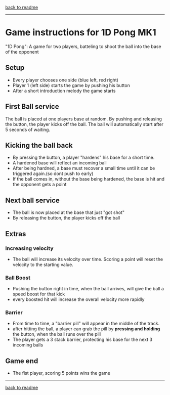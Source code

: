 [back to readme](https://mattywausb.github.io/ElBanquos_1D_pong/)
___

# Game instructions for 1D Pong MK1

"1D Pong": A game for two players, batteling to shoot the ball into the base of the opponent

## Setup
* Every player chooses one side (blue left, red right)
* Player 1 (left side) starts the game by pushing his button
* After a short introduction melody the game starts

## First Ball service
The ball is placed at one players base at random. By pushing and releasing the button, the player kicks off the ball. The ball will automatically start after 5 seconds of waiting.

## Kicking the ball back
* By pressing the button, a player "hardens" his base for a short time.
* A hardened base will reflect an incoming ball
* After being hardned, a base must recover a small time until it can be triggered again.(so dont push to early)
* If the ball comes in, without the base being hardened, the base is hit and the opponent gets a point

## Next ball service
* The ball is now placed at the base that just "got shot"
* By releasing the button, the player kicks off the ball

## Extras
### Increasing velocity
* The ball will increase its velocity over time. Scoring a point will reset the velocity to the starting value.
### Ball Boost
* Pushing the button right in time, when the ball arrives, will give the ball a speed boost for that kick
* every boosted hit will increase the overall velocity more rapidly
### Barrier
* From time to time, a "barrier pill" will appear in the middle of the track.
* after hitting the ball, a player can grab the pill by **pressing and holding** the button, when the ball runs over the pill
* The player gets a 3 stack barrier, protecting his base for the next 3 incoming balls

## Game end
* The fist player, scoring 5 points wins the game
___
[back to readme](https://mattywausb.github.io/ElBanquos_1D_pong/)

